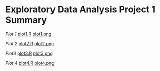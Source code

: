 Exploratory Data Analysis Project 1 Summary
===========================================

*Plot 1*
[plot1.R](plot1.R)
[plot1.png](plot1.png)

*Plot 2*
[plot2.R](plot2.R)
[plot2.png](plot2.png)

*Plot3*
[plot3.R](plot3.R)
[plot3.png](plot3.png)

*Plot 4*
[plot4.R](plot4.R)
[plot4.png](plot4.png)